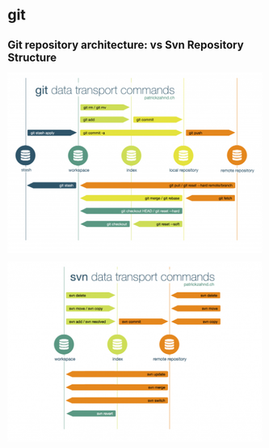 # git


## Git repository architecture: vs Svn Repository Structure

![](./git-transport.png)

![](./svn-transport.png)
